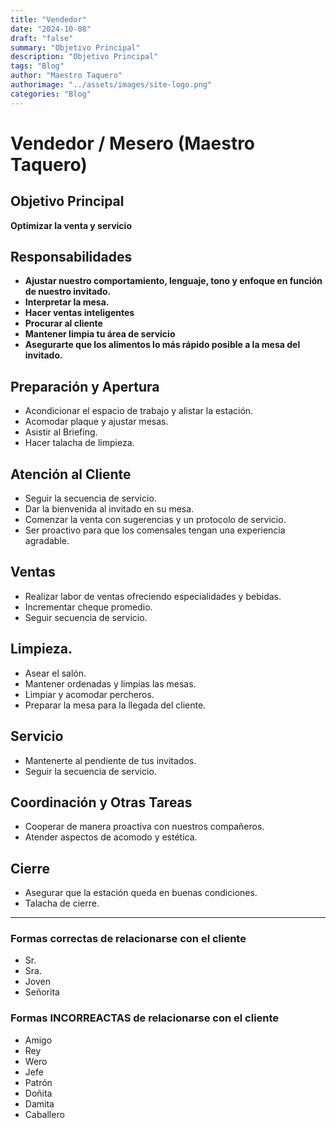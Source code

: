 ```yaml
---
title: "Vendedor"
date: "2024-10-08"
draft: "false"
summary: "Objetivo Principal"
description: "Objetivo Principal"
tags: "Blog"
author: "Maestro Taquero"
authorimage: "../assets/images/site-logo.png"
categories: "Blog"
---
```

# Vendedor / Mesero (Maestro Taquero)

## Objetivo Principal
**Optimizar la venta y servicio**

## Responsabilidades
- **Ajustar nuestro comportamiento, lenguaje, tono y enfoque en función de nuestro invitado.**
- **Interpretar la mesa.**
- **Hacer ventas inteligentes**
- **Procurar al cliente**
- **Mantener limpia tu área de servicio**
- **Asegurarte que los alimentos lo más rápido posible a la mesa del invitado.**

## Preparación y Apertura
- Acondicionar el espacio de trabajo y alistar la estación.
- Acomodar plaque y ajustar mesas.
- Asistir al Briefing.
- Hacer talacha de limpieza.

## Atención al Cliente
- Seguir la secuencia de servicio.
- Dar la bienvenida al invitado en su mesa.
- Comenzar la venta con sugerencias y un protocolo de servicio.
- Ser proactivo para que los comensales tengan una experiencia agradable.

## Ventas
- Realizar labor de ventas ofreciendo especialidades y bebidas.
- Incrementar cheque promedio.
- Seguir secuencia de servicio.

## Limpieza.
- Asear el salón.
- Mantener ordenadas y limpias las mesas.
- Limpiar y acomodar percheros.
- Preparar la mesa para la llegada del cliente.

## Servicio
- Mantenerte al pendiente de  tus invitados.
- Seguir la secuencia de servicio.

## Coordinación y Otras Tareas
- Cooperar de manera proactiva con nuestros compañeros.
- Atender aspectos de acomodo y estética.

## Cierre
- Asegurar que la estación queda en buenas condiciones.
- Talacha de cierre.

---

### Formas correctas de relacionarse con el cliente

- Sr.
- Sra.
- Joven
- Señorita

### Formas INCORREACTAS de relacionarse con el cliente

- Amigo
- Rey
- Wero
- Jefe
- Patrón
- Doñita
- Damita
- Caballero
